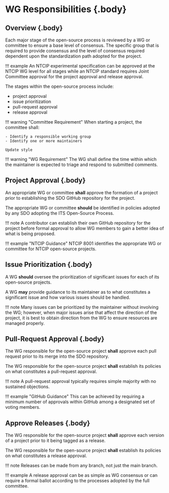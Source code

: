 <!-- markdownlint-enable require-heading-body -->
<div markdown="1">
<style>
    :root { --section-number: 6; --section-style: decimal; }
</style>

# WG Responsibilities {.body}

## Overview {.body}

Each major stage of the open-source process is reviewed by a WG or committee to
ensure a base level of consensus. The specific group that is required to provide
consensus and the level of consensus required dependent upon the standardization
path adopted for the project.

!!! example
    An NTCIP experimental specification can be approved at the NTCIP WG
    level for all stages while an NTCIP standard requires Joint Committee
    approval for the project approval and release approval.

The stages within the open-source process include:

- project approval
- issue prioritization
- pull-request approval
- release approval

!!! warning "Committee Requirement"
    When starting a project, the committee shall:

    - Identify a responsible working group
    - Identify one or more maintainers

    Update style

!!! warning "WG Requirement"
    The WG shall define the time within which the maintainer is expected to triage and respond to submitted comments.

## Project Approval {.body}

An appropriate WG or committee **shall** approve the formation of a project
prior to establishing the SDO GitHub repository for the project.

The appropriate WG or committee **should** be identified in policies adopted by
any SDO adopting the ITS Open-Source Process.

!!! note
    A contributor can establish their own GitHub repository for the project
    before formal approval to allow WG members to gain a better idea of what is
    being proposed.

!!! example "NTCIP Guidance"
    NTCIP 8001 identifies the appropriate WG or committee for NTCIP open-source projects.

## Issue Prioritization {.body}

A WG **should** oversee the prioritization of significant issues for each of its
open-source projects.

A WG **may** provide guidance to its maintainer as to what constitutes a
significant issue and how various issues should be handled.

!!! note
    Many issues can be prioritized by the maintainer without involving the WG;
    however, when major issues arise that affect the direction of the project,
    it is best to obtain direction from the WG to ensure resources are managed
    properly.

## Pull-Request Approval {.body}

The WG responsible for the open-source project **shall** approve each pull
request prior to its merge into the SDO repository.

The WG responsible for the open-source project **shall** establish its policies
on what constitutes a pull-request approval.

!!! note
    A pull-request approval typically requires simple majority with no sustained
    objections.

!!! example "GitHub Guidance"
    This can be achieved by requiring a minimum number of approvals within GitHub
    among a designated set of voting members.

## Approve Releases {.body}

The WG responsible for the open-source project **shall** approve each version of
a project prior to it being tagged as a release.

The WG responsible for the open-source project **shall** establish its policies
on what constitutes a release approval.

!!! note
    Releases can be made from any branch, not just the main branch.

!!! example
    A release approval can be as simple as WG consensus or can require a formal
    ballot according to the processes adopted by the full committee.

</div>
